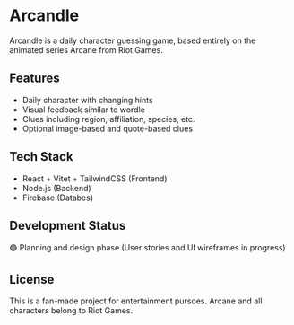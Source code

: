 # Arcandle

Arcandle is a daily character guessing game, based entirely on the animated series Arcane from Riot Games.

## Features

- Daily character with changing hints
- Visual feedback similar to wordle
- Clues including region, affiliation, species, etc.
- Optional image-based and quote-based clues

## Tech Stack

- React + Vitet + TailwindCSS (Frontend)
- Node.js (Backend)
- Firebase (Databes)

## Development Status

🟢 Planning and design phase (User stories and UI wireframes in progress)

## License

This is a fan-made project for entertainment pursoes. Arcane and all characters belong to Riot Games.

